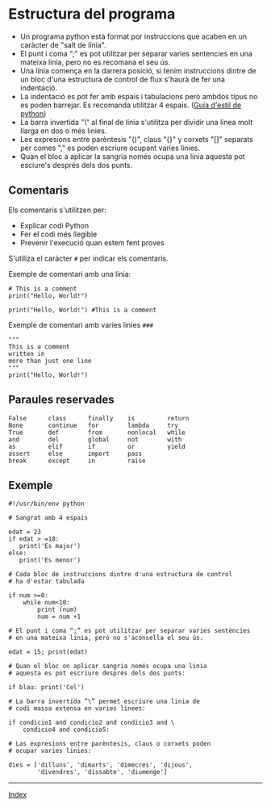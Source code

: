 # Estructura del programa

* Un programa python està format por instruccions que acaben en un caràcter de "salt de línia". 
* El punt i coma “;” es pot utilitzar per separar varies sentencies en una mateixa linia, pero no es recomana el seu ús.
* Una línia comença en la darrera posició, si tenim instruccions dintre de un bloc d'una estructura de control de flux s'haurà de fer una indentació.
* La indentació es pot fer amb espais i tabulacions però ambdos tipus no es poden barrejar. Es recomanda  utilitzar 4 espais. ([Guía d'estil de python](https://www.python.org/dev/peps/pep-0008/))
* La barra invertida "\\" al final de línia s'utilitza per dividir una linea molt llarga en dos o més linies.
* Les expresions entre parèntesis "()", claus "{}" y corxets "[]" separats per comes "," es poden escriure ocupant varies linies.
* Quan el bloc a aplicar la sangria només ocupa una linia aquesta pot esciure's després dels dos punts.

## Comentaris

Els comentaris s'utilitzen per:
* Explicar codi Python
* Fer el codi més llegible
* Prevenir l'execució quan estem fent proves

S'utiliza el caràcter `#` per indicar els comentaris. 

Exemple de comentari amb una línia:

	# This is a comment
	print("Hello, World!")

	print("Hello, World!") #This is a comment

Exemple de comentari amb varies linies `###`

	"""
	This is a comment
	written in
	more than just one line
	"""
	print("Hello, World!")


## Paraules reservades

	False      class      finally    is         return
	None       continue   for        lambda     try
	True       def        from       nonlocal   while
	and        del        global     not        with
	as         elif       if         or         yield
	assert     else       import     pass
	break      except     in         raise

## Exemple

	#!/usr/bin/env python	

	# Sangrat amb 4 espais	

	edat = 23
	if edat > =18:
	   print('Es major')  
	else:
	   print('Es menor')	

	# Cada bloc de instruccions dintre d'una estructura de control
	# ha d'estar tabulada	

	if num >=0:
		while num<10:
			print (num)
			num = num +1	

	# El punt i coma “;” es pot utilitzar per separar varies sentències 
	# en una mateixa linia, però no s'aconsella el seu ús.	

	edat = 15; print(edat)	

	# Quan el bloc on aplicar sangria només ocupa una linia 
	# aquesta es pot escriure després dels dos punts:   	

	if blau: print('Cel')	

	# La barra invertida “\” permet escriure una linia de
	# codi massa extensa en varies linees:	

	if condicio1 and condicio2 and condicio3 and \  
	    condicio4 and condicio5:	

	# Las expresions entre parèntesis, claus o corxets poden 
	# ocupar varies linies:	

	dies = ['dilluns', 'dimarts', 'dimecres', 'dijous',
	        'divendres', 'dissabte', 'diumenge'] 

***
[Index](../../../README.md)
